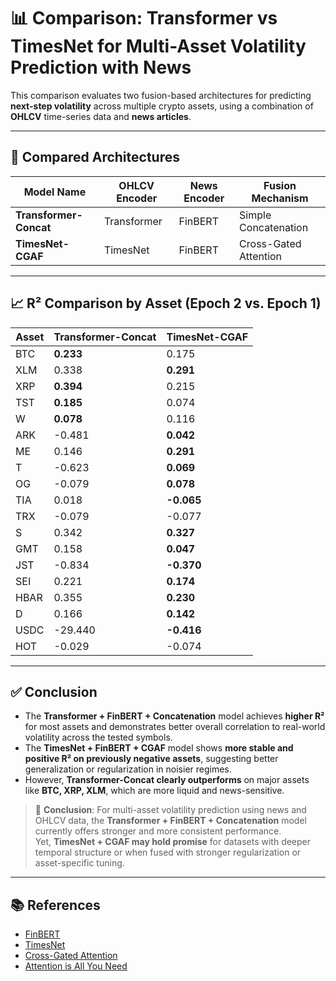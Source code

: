 # 📊 Comparison: Transformer vs TimesNet for Multi-Asset Volatility Prediction with News

This comparison evaluates two fusion-based architectures for predicting **next-step volatility** across multiple crypto assets, using a combination of **OHLCV** time-series data and **news articles**.

---

## 🧠 Compared Architectures

| Model Name | OHLCV Encoder | News Encoder | Fusion Mechanism     |
|------------|----------------|--------------|-----------------------|
| **Transformer-Concat** | Transformer    | FinBERT       | Simple Concatenation  |
| **TimesNet-CGAF**      | TimesNet       | FinBERT       | Cross-Gated Attention |

---

## 📈 R² Comparison by Asset (Epoch 2 vs. Epoch 1)

| Asset | Transformer-Concat | TimesNet-CGAF |
|--------|---------------------|----------------|
| BTC    | **0.233**           | 0.175          |
| XLM    | 0.338               | **0.291**      |
| XRP    | **0.394**           | 0.215          |
| TST    | **0.185**           | 0.074          |
| W      | **0.078**           | 0.116          |
| ARK    | -0.481              | **0.042**      |
| ME     | 0.146               | **0.291**      |
| T      | -0.623              | **0.069**      |
| OG     | -0.079              | **0.078**      |
| TIA    | 0.018               | **-0.065**     |
| TRX    | -0.079              | -0.077         |
| S      | 0.342               | **0.327**      |
| GMT    | 0.158               | **0.047**      |
| JST    | -0.834              | **-0.370**     |
| SEI    | 0.221               | **0.174**      |
| HBAR   | 0.355               | **0.230**      |
| D      | 0.166               | **0.142**      |
| USDC   | -29.440             | **-0.416**     |
| HOT    | -0.029              | -0.074         |

---

## ✅ Conclusion

- The **Transformer + FinBERT + Concatenation** model achieves **higher R²** for most assets and demonstrates better overall correlation to real-world volatility across the tested symbols.
- The **TimesNet + FinBERT + CGAF** model shows **more stable and positive R² on previously negative assets**, suggesting better generalization or regularization in noisier regimes.
- However, **Transformer-Concat clearly outperforms** on major assets like **BTC, XRP, XLM**, which are more liquid and news-sensitive.

> 🔎 **Conclusion**: For multi-asset volatility prediction using news and OHLCV data, the **Transformer + FinBERT + Concatenation** model currently offers stronger and more consistent performance.  
Yet, **TimesNet + CGAF may hold promise** for datasets with deeper temporal structure or when fused with stronger regularization or asset-specific tuning.

---

## 📚 References

- [FinBERT](https://arxiv.org/abs/2006.08097)
- [TimesNet](https://arxiv.org/abs/2210.02186)
- [Cross-Gated Attention](https://arxiv.org/abs/1904.11692)
- [Attention is All You Need](https://arxiv.org/abs/1706.03762)

